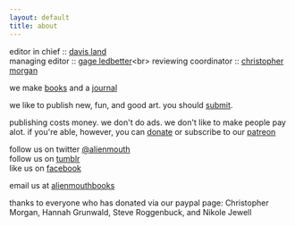 ```yaml
---
layout: default
title: about
---
```


editor in chief :: [davis land](http://davisland.info)<br>
managing editor :: [gage ledbetter](https://twitter.com/gageledbetter_)<br>
reviewing coordinator :: [christopher morgan](http://andlohespoke.tumblr.com/)


we make [books](http://alienmouth.com/books) and a [journal](http://alienmouth.com/journal)

we like to publish new, fun, and good art. you should [submit](http://alienmouth.com/submit).

publishing costs money. we don't do ads. we don't like to make people pay alot. if you're able, however, you can [donate](http://alienmouth.com/donate) or subscribe to our [patreon](http://patreon.com/alienmouth)

follow us on twitter [@alienmouth](http://twitter.com/alienmouth)<br>
follow us on [tumblr](http://alienmouth.tumblr.com)<br>
like us on [facebook](https://www.facebook.com/alienmouth/)

email us at [alienmouthbooks](mailto:alienmouthbooks@gmail.com)

thanks to everyone who has donated via our paypal page: Christopher Morgan, Hannah Grunwald, Steve Roggenbuck, and Nikole Jewell